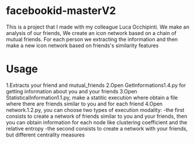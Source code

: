 # facebookid-masterV2

This is a project that I made with my colleague Luca Occhipinti. We make an analysis of our friends, We create an icon network based on a chain of mutual friends. For each person we extracting the information and then make a new icon network based on friends's similarity features

# Usage

1.Extracts your friend and mutual_friends 
2.Open GetInformations1.4.py for getting information about you and your friends
3.Open StatisticalInformation1.1.py, make a statitic execution where obtain a file where there are friends similar to you and for each friend
4.Open network.1.2.py, you can choose two types of execution modality:
       -the first consists to create a network of friends similar to you and your friends, then you can obtain information for each node like clustering coefficient and the relative entropy
       -the second consists to create a network with your friends, but different centrality measures 


